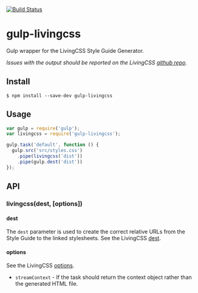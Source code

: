 [![Build Status](https://travis-ci.org/straker/gulp-livingcss.svg?branch=master)](https://travis-ci.org/straker/gulp-livingcss)

# gulp-livingcss

Gulp wrapper for the LivingCSS Style Guide Generator.

*Issues with the output should be reported on the LivingCSS [github repo](https://github.com/straker/livingcss/issues).*

## Install

```
$ npm install --save-dev gulp-livingcss
```

## Usage

```js
var gulp = require('gulp');
var livingcss = require('gulp-livingcss');

gulp.task('default', function () {
  gulp.src('src/styles.css')
    .pipe(livingcss('dist'))
    .pipe(gulp.dest('dist'))
});
```

## API

### livingcss(dest, [options])

#### dest

The `dest` parameter is used to create the correct relative URLs from the Style Guide to the linked stylesheets. See the LivingCSS [dest](https://github.com/straker/livingcss#usage).

#### options

See the LivingCSS [options](https://github.com/straker/livingcss#options).

* `streamContext` - If the task should return the context object rather than the generated HTML file.